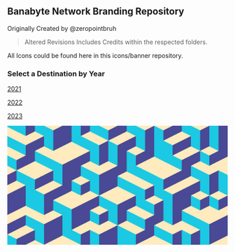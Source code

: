 ## Banabyte Network Branding Repository
Originally Created by @zeropointbruh
> Altered Revisions Includes Credits within the respected folders.

All Icons could be found here in this icons/banner repository.

### Select a Destination by Year
[2021](https://github.com/Banabyte/Branding/tree/main/2021)

[2022](https://github.com/Banabyte/Branding/tree/main/2022)

[2023](https://github.com/Banabyte/Branding/tree/main/2023)

![](/2022/Banner/Banbabyte-Background.jpg)